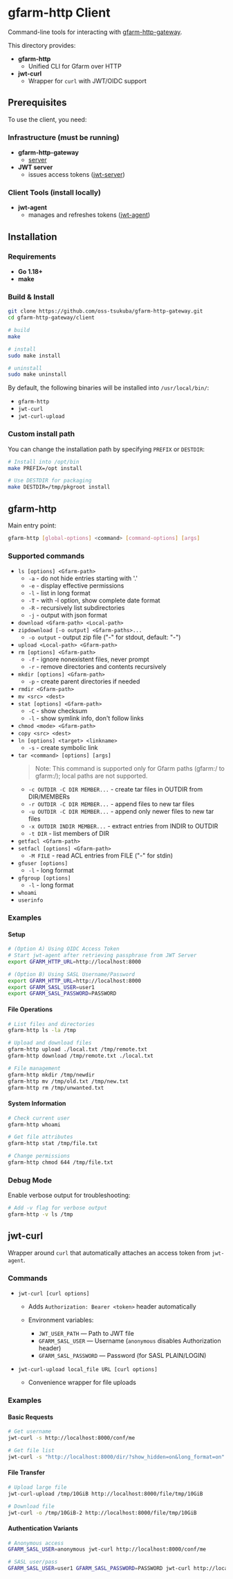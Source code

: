 # gfarm-http Client

Command-line tools for interacting with [gfarm-http-gateway](../server).

This directory provides:

- **gfarm-http** 
  - Unified CLI for Gfarm over HTTP
- **jwt-curl**
  - Wrapper for `curl` with JWT/OIDC support

## Prerequisites

To use the client, you need:

### Infrastructure (must be running)

- **gfarm-http-gateway**
  - [server](../server) 
- **JWT server**
  - issues access tokens ([jwt-server](https://github.com/oss-tsukuba/jwt-server))  

### Client Tools (install locally)

- **jwt-agent**
  - manages and refreshes tokens ([jwt-agent](https://github.com/oss-tsukuba/jwt-agent))  


## Installation

### Requirements
- **Go 1.18+**
- **make**

### Build & Install

```bash
git clone https://github.com/oss-tsukuba/gfarm-http-gateway.git
cd gfarm-http-gateway/client

# build
make

# install
sudo make install

# uninstall
sudo make uninstall
```

By default, the following binaries will be installed into `/usr/local/bin/`:
- `gfarm-http`
- `jwt-curl`
- `jwt-curl-upload`

### Custom install path

You can change the installation path by specifying `PREFIX` or `DESTDIR`:

```bash
# Install into /opt/bin
make PREFIX=/opt install

# Use DESTDIR for packaging
make DESTDIR=/tmp/pkgroot install
```


## gfarm-http

Main entry point:  
```bash
gfarm-http [global-options] <command> [command-options] [args]
```

### Supported commands

* `ls [options] <Gfarm-path>`
  * `-a` - do not hide entries starting with '.'
  * `-e` - display effective permissions  
  * `-l` - list in long format
  * `-T` - with -l option, show complete date format
  * `-R` - recursively list subdirectories
  * `-j` - output with json format
* `download <Gfarm-path> <Local-path>`
* `zipdownload [-o output] <Gfarm-paths>...`
  * `-o output` - output zip file ("-" for stdout, default: "-")
* `upload <Local-path> <Gfarm-path>`
* `rm [options] <Gfarm-path>`
  * `-f` - ignore nonexistent files, never prompt
  * `-r` - remove directories and contents recursively
* `mkdir [options] <Gfarm-path>`
  * `-p` - create parent directories if needed
* `rmdir <Gfarm-path>`
* `mv <src> <dest>`
* `stat [options] <Gfarm-path>`
  * `-C` - show checksum
  * `-l` - show symlink info, don't follow links
* `chmod <mode> <Gfarm-path>`
* `copy <src> <dest>`
* `ln [options] <target> <linkname>`
  * `-s` - create symbolic link
* `tar <command> [options] [args]`
  > Note: This command is supported only for Gfarm paths (gfarm:/ to gfarm:/); local paths are not supported.
  * `-c OUTDIR -C DIR MEMBER...` - create tar files in OUTDIR from DIR/MEMBERs
  * `-r OUTDIR -C DIR MEMBER...` - append files to new tar files  
  * `-u OUTDIR -C DIR MEMBER...` - append only newer files to new tar files
  * `-x OUTDIR INDIR MEMBER...` - extract entries from INDIR to OUTDIR
  * `-t DIR` - list members of DIR
* `getfacl <Gfarm-path>`
* `setfacl [options] <Gfarm-path>`
  * `-M FILE` - read ACL entries from FILE ("-" for stdin)
* `gfuser [options]`
  * `-l` - long format
* `gfgroup [options]`  
  * `-l` - long format
* `whoami`
* `userinfo`

### Examples

#### Setup

```bash
# (Option A) Using OIDC Access Token
# Start jwt-agent after retrieving passphrase from JWT Server
export GFARM_HTTP_URL=http://localhost:8000

# (Option B) Using SASL Username/Password
export GFARM_HTTP_URL=http://localhost:8000
export GFARM_SASL_USER=user1
export GFARM_SASL_PASSWORD=PASSWORD
```

#### File Operations

```bash
# List files and directories
gfarm-http ls -la /tmp

# Upload and download files
gfarm-http upload ./local.txt /tmp/remote.txt
gfarm-http download /tmp/remote.txt ./local.txt

# File management
gfarm-http mkdir /tmp/newdir
gfarm-http mv /tmp/old.txt /tmp/new.txt
gfarm-http rm /tmp/unwanted.txt
```

#### System Information

```bash
# Check current user
gfarm-http whoami

# Get file attributes
gfarm-http stat /tmp/file.txt

# Change permissions
gfarm-http chmod 644 /tmp/file.txt
```

### Debug Mode

Enable verbose output for troubleshooting:

```bash
# Add -v flag for verbose output
gfarm-http -v ls /tmp
```

## jwt-curl

Wrapper around `curl` that automatically attaches an access token from `jwt-agent`.

### Commands

* `jwt-curl [curl options]`

  * Adds `Authorization: Bearer <token>` header automatically
  * Environment variables:

    * `JWT_USER_PATH` — Path to JWT file
    * `GFARM_SASL_USER` — Username (`anonymous` disables Authorization header)
    * `GFARM_SASL_PASSWORD` — Password (for SASL PLAIN/LOGIN)
* `jwt-curl-upload local_file URL [curl options]`

  * Convenience wrapper for file uploads

### Examples

#### Basic Requests

```bash
# Get username
jwt-curl -s http://localhost:8000/conf/me

# Get file list
jwt-curl -s "http://localhost:8000/dir/?show_hidden=on&long_format=on"
```

#### File Transfer

```bash
# Upload large file
jwt-curl-upload /tmp/10GiB http://localhost:8000/file/tmp/10GiB

# Download file
jwt-curl -o /tmp/10GiB-2 http://localhost:8000/file/tmp/10GiB
```

#### Authentication Variants

```bash
# Anonymous access
GFARM_SASL_USER=anonymous jwt-curl http://localhost:8000/conf/me

# SASL user/pass
GFARM_SASL_USER=user1 GFARM_SASL_PASSWORD=PASSWORD jwt-curl http://localhost:8000/conf/me
```

